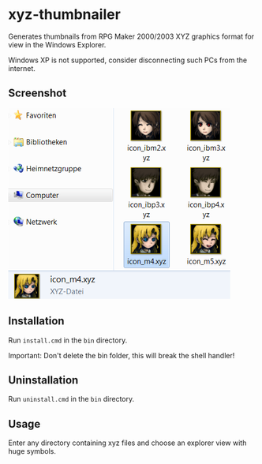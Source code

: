 
# xyz-thumbnailer

Generates thumbnails from RPG Maker 2000/2003 XYZ graphics format for view in
the Windows Explorer.

Windows XP is not supported, consider disconnecting such PCs from the
internet.

## Screenshot

![screenshot](assets/screenshot.png)

## Installation

Run `install.cmd` in the `bin` directory.

Important: Don't delete the bin folder, this will break the shell handler!

## Uninstallation

Run `uninstall.cmd` in the `bin` directory.

## Usage

Enter any directory containing xyz files and choose an explorer view with
huge symbols.
